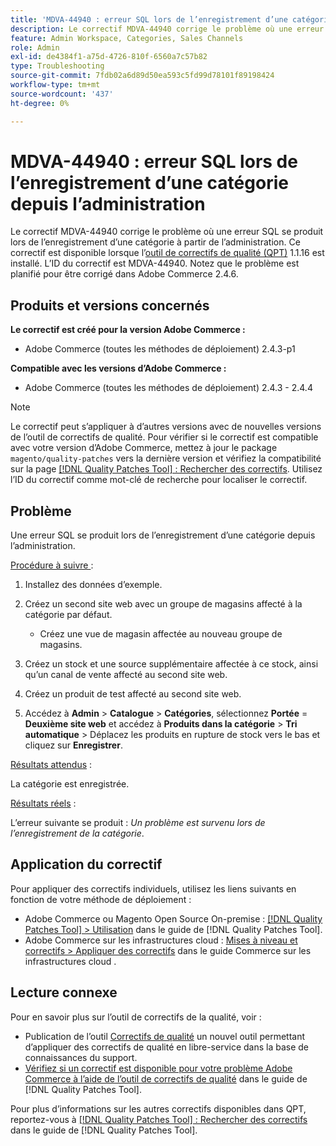 ```yaml
---
title: 'MDVA-44940 : erreur SQL lors de l’enregistrement d’une catégorie depuis l’administration'
description: Le correctif MDVA-44940 corrige le problème où une erreur SQL se produit lors de l’enregistrement d’une catégorie à partir de l’administration. Ce correctif est disponible lorsque l’outil [Outil de correctifs de la qualité (QPT)](https://experienceleague.adobe.com/en/docs/commerce-operations/tools/quality-patches-tool/quality-patches-tool-to-self-serve-quality-patches) 1.1.16 est installé. L’ID du correctif est MDVA-44940. Notez que le problème est planifié pour être corrigé dans Adobe Commerce 2.4.6.
feature: Admin Workspace, Categories, Sales Channels
role: Admin
exl-id: de4384f1-a75d-4726-810f-6560a7c57b82
type: Troubleshooting
source-git-commit: 7fdb02a6d89d50ea593c5fd99d78101f89198424
workflow-type: tm+mt
source-wordcount: '437'
ht-degree: 0%

---
```


# MDVA-44940 : erreur SQL lors de l’enregistrement d’une catégorie depuis l’administration

Le correctif MDVA-44940 corrige le problème où une erreur SQL se produit lors de l’enregistrement d’une catégorie à partir de l’administration. Ce correctif est disponible lorsque l’[outil de correctifs de qualité (QPT)](https://experienceleague.adobe.com/en/docs/commerce-operations/tools/quality-patches-tool/quality-patches-tool-to-self-serve-quality-patches) 1.1.16 est installé. L’ID du correctif est MDVA-44940. Notez que le problème est planifié pour être corrigé dans Adobe Commerce 2.4.6.

## Produits et versions concernés

**Le correctif est créé pour la version Adobe Commerce :**

* Adobe Commerce (toutes les méthodes de déploiement) 2.4.3-p1

**Compatible avec les versions d’Adobe Commerce :**

* Adobe Commerce (toutes les méthodes de déploiement) 2.4.3 - 2.4.4

>[!NOTE]
>
>Le correctif peut s’appliquer à d’autres versions avec de nouvelles versions de l’outil de correctifs de qualité. Pour vérifier si le correctif est compatible avec votre version d’Adobe Commerce, mettez à jour le package `magento/quality-patches` vers la dernière version et vérifiez la compatibilité sur la page [[!DNL Quality Patches Tool] : Rechercher des correctifs](https://experienceleague.adobe.com/en/docs/commerce-operations/tools/quality-patches-tool/quality-patches-tool-to-self-serve-quality-patches). Utilisez l’ID du correctif comme mot-clé de recherche pour localiser le correctif.

## Problème

Une erreur SQL se produit lors de l’enregistrement d’une catégorie depuis l’administration.

<u>Procédure à suivre </u> :

1. Installez des données d’exemple.
1. Créez un second site web avec un groupe de magasins affecté à la catégorie par défaut.

   * Créez une vue de magasin affectée au nouveau groupe de magasins.

1. Créez un stock et une source supplémentaire affectée à ce stock, ainsi qu’un canal de vente affecté au second site web.
1. Créez un produit de test affecté au second site web.
1. Accédez à **Admin** > **Catalogue** > **Catégories**, sélectionnez **Portée** = **Deuxième site web** et accédez à **Produits dans la catégorie** > **Tri automatique** > Déplacez les produits en rupture de stock vers le bas et cliquez sur **Enregistrer**.

<u>Résultats attendus</u> :

La catégorie est enregistrée.

<u>Résultats réels</u> :

L’erreur suivante se produit : *Un problème est survenu lors de l’enregistrement de la catégorie*.

## Application du correctif

Pour appliquer des correctifs individuels, utilisez les liens suivants en fonction de votre méthode de déploiement :

* Adobe Commerce ou Magento Open Source On-premise : [[!DNL Quality Patches Tool] > Utilisation](/help/tools/quality-patches-tool/usage.md) dans le guide de [!DNL Quality Patches Tool].
* Adobe Commerce sur les infrastructures cloud : [Mises à niveau et correctifs > Appliquer des correctifs](https://experienceleague.adobe.com/docs/commerce-cloud-service/user-guide/develop/upgrade/apply-patches.html) dans le guide Commerce sur les infrastructures cloud .

## Lecture connexe

Pour en savoir plus sur l’outil de correctifs de la qualité, voir :

* Publication de l’outil [Correctifs de qualité](https://experienceleague.adobe.com/en/docs/commerce-operations/tools/quality-patches-tool/quality-patches-tool-to-self-serve-quality-patches) un nouvel outil permettant d’appliquer des correctifs de qualité en libre-service dans la base de connaissances du support.
* [Vérifiez si un correctif est disponible pour votre problème Adobe Commerce à l’aide de l’outil de correctifs de qualité](/help/tools/quality-patches-tool/patches-available-in-qpt/check-patch-for-magento-issue-with-magento-quality-patches.md) dans le guide de [!DNL Quality Patches Tool].

Pour plus d’informations sur les autres correctifs disponibles dans QPT, reportez-vous à [[!DNL Quality Patches Tool] : Rechercher des correctifs](https://experienceleague.adobe.com/tools/commerce-quality-patches/index.html) dans le guide de [!DNL Quality Patches Tool].
